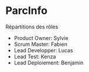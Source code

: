 # ParcInfo

Répartitions des rôles
- Product Owner: Sylvie
- Scrum Master: Fabien
- Lead Developper: Lucas
- Lead Test: Kenza
- Lead Deploiement: Benjamin
